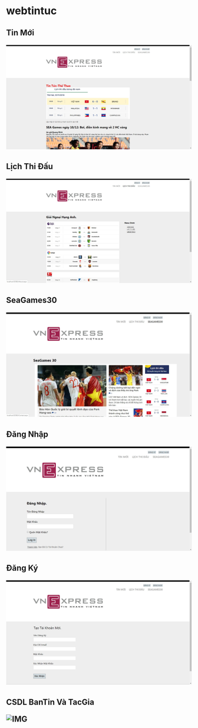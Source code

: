 # webtintuc
<h2>Tin Mới

![IMG](1.JPG)

<h2>Lịch Thi Đấu

![IMG](2.jpg)

<h2>SeaGames30

![IMG](3.jpg)

<h2>Đăng Nhập
  
![IMG](5.jpg)

<h2>Đăng Ký
  
![IMG](4.jpg)

<h2> CSDL BanTin Và TacGia

![IMG](.jpg)

